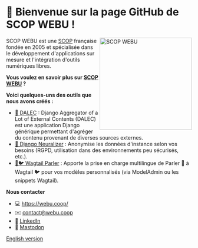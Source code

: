 # 👋️ Bienvenue sur la page GitHub de SCOP WEBU !
<a href="https://webu.coop"><img align="right" src="https://www.webu.coop/static/sitewebu/img/zebu-tete.svg" height="250" alt="SCOP WEBU"></a>

SCOP WEBU est une [SCOP](https://fr.wikipedia.org/wiki/Soci%C3%A9t%C3%A9_coop%C3%A9rative_et_participative) française fondée en 2005 et spécialisée dans le développement d'applications sur mesure et l'intégration d'outils numériques libres. 

**Vous voulez en savoir plus sur [SCOP WEBU](https://webu.coop) ?**

**Voici quelques-uns des outils que nous avons créés :**

* [🤖 DALEC](https://github.com/webu/dalec) : Django Aggregator of a Lot of External Contents (DALEC) est une application Django générique permettant d'agréger du contenu provenant de diverses sources externes.
* [🔨 Django Neuralizer](https://github.com/webu/django-neuralyzer) : Anonymise les données d'instance selon vos besoins (RGPD, utilisation dans des environnements peu sécurisés, etc.).
* [🧀🐦 Wagtail Parler](https://github.com/webu/wagtail-parler) : Apporte la prise en charge multilingue de Parler 🧀 à Wagtail 🐦 pour vos modèles personnalisés (via ModelAdmin ou les snippets Wagtail).

**Nous contacter**

- 💻 https://webu.coop/
- ✉️ contact@webu.coop
- :blue_book: [LinkedIn](https://www.linkedin.com/company/webu/)
- :space_invader: [Mastodon](https://mastodon.scop.coop/@WebuSCOP)

[English version](https://github.com/webu/.github/tree/main/profile/README.md)

